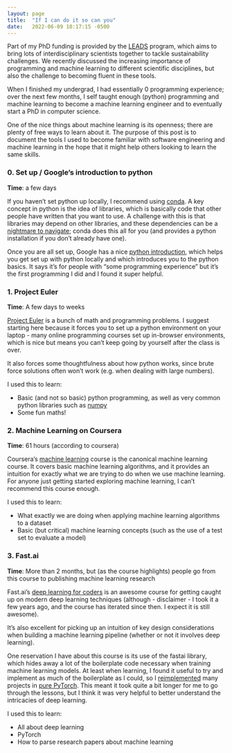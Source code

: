 ```yaml
---
layout: page
title:  "If I can do it so can you"
date:   2022-06-09 10:17:15 -0500
---
```


Part of my PhD funding is provided by the [LEADS](https://create.futureearth.org/) program, which aims to bring lots of interdisciplinary scientists together to tackle sustainability challenges. We recently discussed the increasing importance of programming and machine learning to different scientific disciplines, but also the challenge to becoming fluent in these tools.

When I finished my undergrad, I had essentially 0 programming experience; over the next few months, I self taught enough (python) programming and machine learning to become a machine learning engineer and to eventually start a PhD in computer science.

One of the nice things about machine learning is its openness; there are plenty of free ways to learn about it. The purpose of this post is to document the tools I used to become familiar with software engineering and machine learning in the hope that it might help others looking to learn the same skills.

### 0. Set up / Google’s introduction to python

**Time**: a few days

If you haven’t set python up locally, I recommend using [conda](https://docs.conda.io/projects/conda/en/latest/user-guide/getting-started.html#starting-conda). A key concept in python is the idea of libraries, which is basically code that other people have written that you want to use. A challenge with this is that libraries may depend on other libraries, and these dependencies can be a [nightmare to navigate](https://medium.com/knerd/the-nine-circles-of-python-dependency-hell-481d53e3e025); conda does this all for you (and provides a python installation if you don’t already have one).

Once you are all set up, Google has a nice [python introduction](https://developers.google.com/edu/python/), which helps you get set up with python locally and which introduces you to the python basics. It says it’s for people with “some programming experience” but it’s the first programming I did and I found it super helpful.

###  1. Project Euler

**Time**: A few days to weeks

[Project Euler](https://projecteuler.net/) is a bunch of math and programming problems. I suggest starting here because it forces you to set up a python environment on your laptop - many online programming courses set up in-browser environments, which is nice but means you can’t keep going by yourself after the class is over.

It also forces some thoughtfulness about how python works, since brute force solutions often won’t work (e.g. when dealing with large numbers).

I used this to learn:
- Basic (and not so basic) python programming, as well as very common python libraries such as [numpy](https://numpy.org/)
- Some fun maths!

### 2. Machine Learning on Coursera

**Time**: 61 hours (according to coursera)

Coursera’s [machine learning](https://www.coursera.org/learn/machine-learning?=) course is the canonical machine learning course. It covers basic machine learning algorithms, and it provides an intuition for exactly what we are trying to do when we use machine learning. For anyone just getting started exploring machine learning, I can’t recommend this course enough.

I used this to learn:
- What exactly we are doing when applying machine learning algorithms to a dataset
- Basic (but critical) machine learning concepts (such as the use of a test set to evaluate a model)

### 3. Fast.ai

**Time**: More than 2 months, but (as the course highlights) people go from this course to publishing machine learning research

Fast.ai’s [deep learning for coders](https://course.fast.ai/) is an awesome course for getting caught up on modern deep learning techniques (although - disclaimer - I took it a few years ago, and the course has iterated since then. I expect it is still awesome).

It’s also excellent for picking up an intuition of key design considerations when building a machine learning pipeline (whether or not it involves deep learning).

One reservation I have about this course is its use of the fastai library, which hides away a lot of the boilerplate code necessary when training machine learning models. At least when learning, I found it useful to try and implement as much of the boilerplate as I could, so I [reimplemented](https://github.com/gabrieltseng/datascience-projects) many projects in [pure PyTorch](https://pytorch.org/). This meant it took quite a bit longer for me to go through the lessons, but I think it was very helpful to better understand the intricacies of deep learning.

I used this to learn:
- All about deep learning
- PyTorch
- How to parse research papers about machine learning
